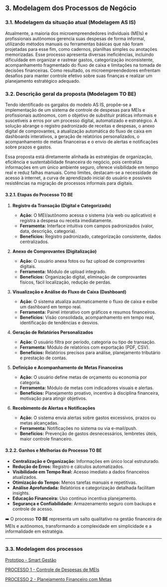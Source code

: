 ## 3. Modelagem dos Processos de Negócio

### 3.1. Modelagem da situação atual (Modelagem AS IS)

Atualmente, a maioria dos microempreendedores individuais (MEIs) e profissionais autônomos gerencia suas despesas de forma informal, utilizando métodos manuais ou ferramentas básicas que não foram projetadas para esse fim, como cadernos, planilhas simples ou anotações memorizadas. Esse processo apresenta diversas ineficiências, incluindo dificuldade em organizar e rastrear gastos, categorização inconsistente, acompanhamento fragmentado do fluxo de caixa e limitações na tomada de decisões financeiras. Como resultado, os microempreendedores enfrentam desafios para manter controle efetivo sobre suas finanças e realizar um planejamento estratégico adequado. 

### 3.2. Descrição geral da proposta (Modelagem TO BE)

Tendo identificado os gargalos do modelo AS IS, propõe-se a implementação de um sistema de controle de despesas para MEIs e profissionais autônomos, com o objetivo de substituir práticas informais e suscetíveis a erros por um processo digital, automatizado e estratégico. A solução abrange o registro padronizado de receitas e despesas, o anexo digital de comprovantes, a atualização automática do fluxo de caixa em dashboards interativos, a geração de relatórios personalizados, o acompanhamento de metas financeiras e o envio de alertas e notificações sobre prazos e gastos. 

Essa proposta está diretamente alinhada às estratégias de organização, eficiência e sustentabilidade financeira do negócio, pois centraliza informações em um único ambiente seguro, oferece visibilidade em tempo real e reduz falhas manuais. Como limites, destacam-se a necessidade de acesso à internet, a curva de aprendizado inicial do usuário e possíveis resistências na migração de processos informais para digitais.

#### 3.2.1. Etapas do Processo TO BE

1. **Registro da Transação (Digital e Categorizado)**  
   - **Ação:** O MEI/autônomo acessa o sistema (via web ou aplicativo) e registra a despesa ou receita imediatamente.  
   - **Ferramenta:** Interface intuitiva com campos padronizados (valor, data, descrição, categoria).  
   - **Benefícios:** Registro padronizado, categorização consistente, dados centralizados.  

2. **Anexo de Comprovantes (Digitalização)**  
   - **Ação:** O usuário anexa fotos ou faz upload de comprovantes digitais.  
   - **Ferramenta:** Módulo de upload integrado.  
   - **Benefícios:** Organização digital, eliminação de comprovantes físicos, fácil localização, redução de perdas.  

3. **Visualização e Análise do Fluxo de Caixa (Dashboard)**  
   - **Ação:** O sistema atualiza automaticamente o fluxo de caixa e exibe um dashboard em tempo real.  
   - **Ferramenta:** Painel interativo com gráficos e resumos financeiros.  
   - **Benefícios:** Visão consolidada, acompanhamento em tempo real, identificação de tendências e desvios.  

4. **Geração de Relatórios Personalizados**  
   - **Ação:** O usuário filtra por período, categoria ou tipo de transação.  
   - **Ferramenta:** Módulo de relatórios com exportação (PDF, CSV).  
   - **Benefícios:** Relatórios precisos para análise, planejamento tributário e prestação de contas.  

5. **Definição e Acompanhamento de Metas Financeiras**  
   - **Ação:** O usuário define metas de orçamento ou economia por categoria.  
   - **Ferramenta:** Módulo de metas com indicadores visuais e alertas.  
   - **Benefícios:** Planejamento proativo, incentivo à disciplina financeira, motivação para atingir objetivos.  

6. **Recebimento de Alertas e Notificações**  
   - **Ação:** O sistema envia alertas sobre gastos excessivos, prazos ou metas alcançadas.  
   - **Ferramenta:** Notificações no sistema ou via e-mail/push.  
   - **Benefícios:** Prevenção de gastos desnecessários, lembretes úteis, maior controle financeiro.  

#### 3.2.2. Ganhos e Melhorias do Processo TO BE

- **Centralização e Organização:** Informações em único local estruturado.  
- **Redução de Erros:** Registro e cálculos automatizados.  
- **Visibilidade em Tempo Real:** Acesso imediato a dados financeiros atualizados.  
- **Otimização do Tempo:** Menos tarefas manuais e repetitivas.  
- **Análise Aprofundada:** Relatórios e categorização detalhada facilitam insights.  
- **Educação Financeira:** Uso contínuo incentiva planejamento.  
- **Segurança e Confiabilidade:** Armazenamento seguro com backups e controle de acesso.  

➡️ O processo **TO BE** representa um salto qualitativo na gestão financeira de MEIs e autônomos, transformando a complexidade em simplicidade e a informalidade em estratégia.  

---

### 3.3. Modelagem dos processos

<a href="https://www.figma.com/proto/bDCgHckIi4FXwnIgAgItPm/Smart-Gestao?node-id=107-231&t=zSmkdUWemt54Sckg-0&scaling=min-zoom&content-scaling=fixed&page-id=0%3A1&starting-point-node-id=107%3A231&share=1" target="_blank">Prototipo - Smart Gestão</a>

[PROCESSO 1 - Controle de Despesas de MEIs](./processos/processo-1-controle-despesas.md "Detalhamento do Processo 1.")

[PROCESSO 2 - Planejamento Financeiro com Metas](./processos/processo-2-planejamento-financeiro.md "Detalhamento do Processo 2.")

